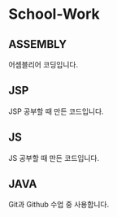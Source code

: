 # School-Work

## ASSEMBLY
어셈블리어 코딩입니다.

## JSP
JSP 공부할 때 만든 코드입니다.

## JS
JS 공부할 때 만든  코드입니다.

## JAVA
Git과 Github 수업 중 사용합니다.
